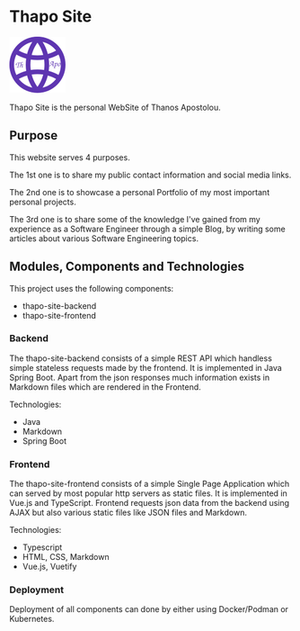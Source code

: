 # Thapo Site

![](./thapo_site_logo_100.png)


Thapo Site is the personal WebSite of Thanos Apostolou.

## Purpose
This website serves 4 purposes.

The 1st one is to share my public contact information and social media links.

The 2nd one is to showcase a personal Portfolio of my most important personal projects.

The 3rd one is to share some of the knowledge I've gained from my experience as a Software Engineer through a simple Blog, by writing some articles about various Software Engineering topics.


## Modules, Components and Technologies

This project uses the following components:
- thapo-site-backend
- thapo-site-frontend

### Backend
The thapo-site-backend consists of a simple REST API which handless simple stateless requests made by the frontend. It is implemented in Java Spring Boot. Apart from the json responses much information exists in Markdown files which are rendered in the Frontend.

Technologies:

- Java
- Markdown
- Spring Boot

### Frontend
The thapo-site-frontend consists of a simple Single Page Application which can served by most popular http servers as static files. It is implemented in Vue.js and TypeScript. Frontend requests json data from the backend using AJAX but also various static files like JSON files and Markdown.

Technologies:

- Typescript
- HTML, CSS, Markdown
- Vue.js, Vuetify


### Deployment
Deployment of all components can done by either using Docker/Podman or Kubernetes.
